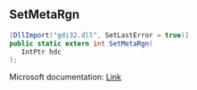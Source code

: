 ## SetMetaRgn

```csharp
[DllImport("gdi32.dll", SetLastError = true)]
public static extern int SetMetaRgn(
   IntPtr hdc
);
```

Microsoft documentation: [Link](https://docs.microsoft.com/en-us/windows/win32/api/wingdi/nf-wingdi-setmetargn)
